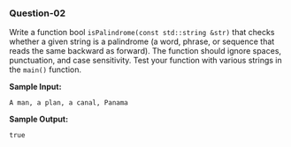 ### Question-02

Write a function bool `isPalindrome(const std::string &str)` that checks whether a given string is a palindrome (a word, phrase, or sequence that reads the same backward as forward). The function should ignore spaces, punctuation, and case sensitivity. Test your function with various strings in the `main()` function.

**Sample Input:**

```
A man, a plan, a canal, Panama
```

**Sample Output:**

```
true
```
